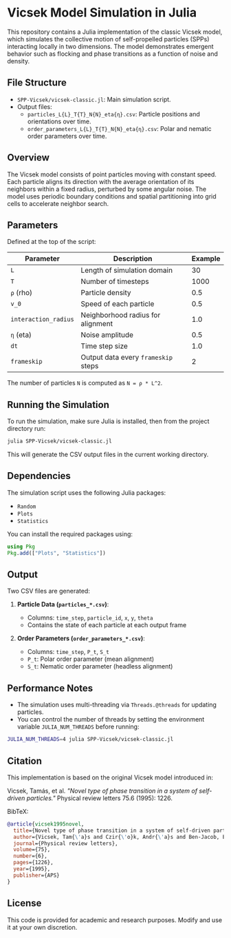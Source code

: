 
# Vicsek Model Simulation in Julia

This repository contains a Julia implementation of the classic Vicsek model, which simulates the collective motion of self-propelled particles (SPPs) interacting locally in two dimensions. The model demonstrates emergent behavior such as flocking and phase transitions as a function of noise and density.

## File Structure

- `SPP-Vicsek/vicsek-classic.jl`: Main simulation script.
- Output files:
  - `particles_L{L}_T{T}_N{N}_eta{η}.csv`: Particle positions and orientations over time.
  - `order_parameters_L{L}_T{T}_N{N}_eta{η}.csv`: Polar and nematic order parameters over time.

## Overview

The Vicsek model consists of point particles moving with constant speed. Each particle aligns its direction with the average orientation of its neighbors within a fixed radius, perturbed by some angular noise. The model uses periodic boundary conditions and spatial partitioning into grid cells to accelerate neighbor search.

## Parameters

Defined at the top of the script:

| Parameter           | Description                                      | Example |
|---------------------|--------------------------------------------------|---------|
| `L`                 | Length of simulation domain                      | 30      |
| `T`                 | Number of timesteps                              | 1000    |
| `ρ` (rho)           | Particle density                                 | 0.5     |
| `v_0`               | Speed of each particle                           | 0.5     |
| `interaction_radius`| Neighborhood radius for alignment                | 1.0     |
| `η` (eta)           | Noise amplitude                                  | 0.5     |
| `dt`                | Time step size                                   | 1.0     |
| `frameskip`         | Output data every `frameskip` steps              | 2       |

The number of particles `N` is computed as `N = ρ * L^2`.

## Running the Simulation

To run the simulation, make sure Julia is installed, then from the project directory run:

```bash
julia SPP-Vicsek/vicsek-classic.jl
```

This will generate the CSV output files in the current working directory.

## Dependencies

The simulation script uses the following Julia packages:

- `Random`
- `Plots`
- `Statistics`

You can install the required packages using:

```julia
using Pkg
Pkg.add(["Plots", "Statistics"])
```

## Output

Two CSV files are generated:

1. **Particle Data (`particles_*.csv`)**:
    - Columns: `time_step`, `particle_id`, `x`, `y`, `theta`
    - Contains the state of each particle at each output frame

2. **Order Parameters (`order_parameters_*.csv`)**:
    - Columns: `time_step`, `P_t`, `S_t`
    - `P_t`: Polar order parameter (mean alignment)
    - `S_t`: Nematic order parameter (headless alignment)

## Performance Notes

- The simulation uses multi-threading via `Threads.@threads` for updating particles.
- You can control the number of threads by setting the environment variable `JULIA_NUM_THREADS` before running:

```bash
JULIA_NUM_THREADS=4 julia SPP-Vicsek/vicsek-classic.jl
```

## Citation

This implementation is based on the original Vicsek model introduced in:

Vicsek, Tamás, et al. *"Novel type of phase transition in a system of self-driven particles."* Physical review letters 75.6 (1995): 1226.

BibTeX:
```bibtex
@article{vicsek1995novel,
  title={Novel type of phase transition in a system of self-driven particles},
  author={Vicsek, Tam{\'a}s and Czir{\'o}k, Andr{\'a}s and Ben-Jacob, Eshel and Cohen, Inon and Shochet, Ofer},
  journal={Physical review letters},
  volume={75},
  number={6},
  pages={1226},
  year={1995},
  publisher={APS}
}
```

## License

This code is provided for academic and research purposes. Modify and use it at your own discretion.
